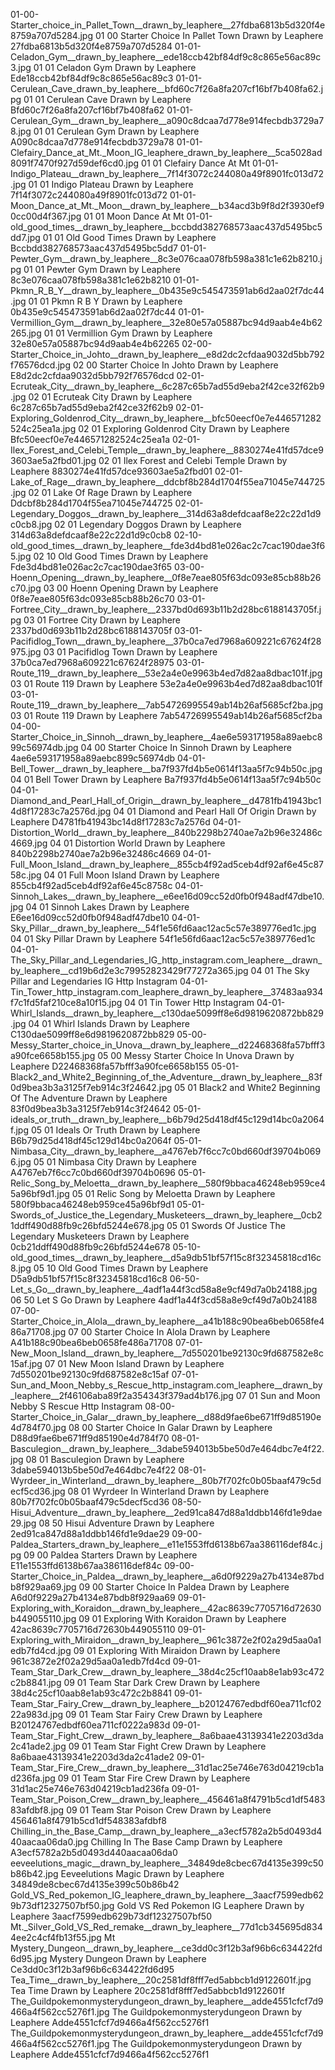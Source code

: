 01-00-Starter_choice_in_Pallet_Town__drawn_by_leaphere__27fdba6813b5d320f4e8759a707d5284.jpg 01 00 Starter Choice In Pallet Town  Drawn by Leaphere  27fdba6813b5d320f4e8759a707d5284
01-01-Celadon_Gym__drawn_by_leaphere__ede18ccb42bf84df9c8c865e56ac89c3.jpg 01 01 Celadon Gym  Drawn by Leaphere  Ede18ccb42bf84df9c8c865e56ac89c3
01-01-Cerulean_Cave_drawn_by_leaphere__bfd60c7f26a8fa207cf16bf7b408fa62.jpg 01 01 Cerulean Cave Drawn by Leaphere  Bfd60c7f26a8fa207cf16bf7b408fa62
01-01-Cerulean_Gym__drawn_by_leaphere__a090c8dcaa7d778e914fecbdb3729a78.jpg 01 01 Cerulean Gym  Drawn by Leaphere  A090c8dcaa7d778e914fecbdb3729a78
01-01-Clefairy_Dance_at_Mt._Moon_IG_leaphere_drawn_by_leaphere__5ca5028ad8091f7470f927d59def6cd0.jpg 01 01 Clefairy Dance At Mt
01-01-Indigo_Plateau__drawn_by_leaphere__7f14f3072c244080a49f8901fc013d72.jpg 01 01 Indigo Plateau  Drawn by Leaphere  7f14f3072c244080a49f8901fc013d72
01-01-Moon_Dance_at_Mt._Moon__drawn_by_leaphere__b34acd3b9f8d2f3930ef90cc00d4f367.jpg 01 01 Moon Dance At Mt
01-01-old_good_times__drawn_by_leaphere__bccbdd382768573aac437d5495bc5dd7.jpg 01 01 Old Good Times  Drawn by Leaphere  Bccbdd382768573aac437d5495bc5dd7
01-01-Pewter_Gym__drawn_by_leaphere__8c3e076caa078fb598a381c1e62b8210.jpg 01 01 Pewter Gym  Drawn by Leaphere  8c3e076caa078fb598a381c1e62b8210
01-01-Pkmn_R_B_Y__drawn_by_leaphere__0b435e9c545473591ab6d2aa02f7dc44.jpg 01 01 Pkmn R B Y  Drawn by Leaphere  0b435e9c545473591ab6d2aa02f7dc44
01-01-Vermillion_Gym__drawn_by_leaphere__32e80e57a05887bc94d9aab4e4b62265.jpg 01 01 Vermillion Gym  Drawn by Leaphere  32e80e57a05887bc94d9aab4e4b62265
02-00-Starter_Choice_in_Johto__drawn_by_leaphere__e8d2dc2cfdaa9032d5bb792f76576dcd.jpg 02 00 Starter Choice In Johto  Drawn by Leaphere  E8d2dc2cfdaa9032d5bb792f76576dcd
02-01-Ecruteak_City__drawn_by_leaphere__6c287c65b7ad55d9eba2f42ce32f62b9.jpg 02 01 Ecruteak City  Drawn by Leaphere  6c287c65b7ad55d9eba2f42ce32f62b9
02-01-Exploring_Goldenrod_City__drawn_by_leaphere__bfc50eecf0e7e446571282524c25ea1a.jpg 02 01 Exploring Goldenrod City  Drawn by Leaphere  Bfc50eecf0e7e446571282524c25ea1a
02-01-Ilex_Forest_and_Celebi_Temple__drawn_by_leaphere__8830274e41fd57dce93603ae5a2fbd01.jpg 02 01 Ilex Forest and Celebi Temple  Drawn by Leaphere  8830274e41fd57dce93603ae5a2fbd01
02-01-Lake_of_Rage__drawn_by_leaphere__ddcbf8b284d1704f55ea71045e744725.jpg 02 01 Lake Of Rage  Drawn by Leaphere  Ddcbf8b284d1704f55ea71045e744725
02-01-Legendary_Doggos__drawn_by_leaphere__314d63a8defdcaaf8e22c22d1d9c0cb8.jpg 02 01 Legendary Doggos  Drawn by Leaphere  314d63a8defdcaaf8e22c22d1d9c0cb8
02-10-old_good_times__drawn_by_leaphere__fde3d4bd81e026ac2c7cac190dae3f65.jpg 02 10 Old Good Times  Drawn by Leaphere  Fde3d4bd81e026ac2c7cac190dae3f65
03-00-Hoenn_Opening__drawn_by_leaphere__0f8e7eae805f63dc093e85cb88b26c70.jpg 03 00 Hoenn Opening  Drawn by Leaphere  0f8e7eae805f63dc093e85cb88b26c70
03-01-Fortree_City__drawn_by_leaphere__2337bd0d693b11b2d28bc6188143705f.jpg 03 01 Fortree City  Drawn by Leaphere  2337bd0d693b11b2d28bc6188143705f
03-01-Pacifidlog_Town__drawn_by_leaphere__37b0ca7ed7968a609221c67624f28975.jpg 03 01 Pacifidlog Town  Drawn by Leaphere  37b0ca7ed7968a609221c67624f28975
03-01-Route_119__drawn_by_leaphere__53e2a4e0e9963b4ed7d82aa8dbac101f.jpg 03 01 Route 119  Drawn by Leaphere  53e2a4e0e9963b4ed7d82aa8dbac101f
03-01-Route_119__drawn_by_leaphere__7ab54726995549ab14b26af5685cf2ba.jpg 03 01 Route 119  Drawn by Leaphere  7ab54726995549ab14b26af5685cf2ba
04-00-Starter_Choice_in_Sinnoh__drawn_by_leaphere__4ae6e593171958a89aebc899c56974db.jpg 04 00 Starter Choice In Sinnoh  Drawn by Leaphere  4ae6e593171958a89aebc899c56974db
04-01-Bell_Tower__drawn_by_leaphere__ba7f937fd4b5e0614f13aa5f7c94b50c.jpg 04 01 Bell Tower  Drawn by Leaphere  Ba7f937fd4b5e0614f13aa5f7c94b50c
04-01-Diamond_and_Pearl_Hall_of_Origin__drawn_by_leaphere__d4781fb41943bc14d8f17283c7a2576d.jpg 04 01 Diamond and Pearl Hall Of Origin  Drawn by Leaphere  D4781fb41943bc14d8f17283c7a2576d
04-01-Distortion_World__drawn_by_leaphere__840b2298b2740ae7a2b96e32486c4669.jpg 04 01 Distortion World  Drawn by Leaphere  840b2298b2740ae7a2b96e32486c4669
04-01-Full_Moon_Island__drawn_by_leaphere__855cb4f92ad5ceb4df92af6e45c8758c.jpg 04 01 Full Moon Island  Drawn by Leaphere  855cb4f92ad5ceb4df92af6e45c8758c
04-01-Sinnoh_Lakes__drawn_by_leaphere__e6ee16d09cc52d0fb0f948adf47dbe10.jpg 04 01 Sinnoh Lakes  Drawn by Leaphere  E6ee16d09cc52d0fb0f948adf47dbe10
04-01-Sky_Pillar__drawn_by_leaphere__54f1e56fd6aac12ac5c57e389776ed1c.jpg 04 01 Sky Pillar  Drawn by Leaphere  54f1e56fd6aac12ac5c57e389776ed1c
04-01-The_Sky_Pillar_and_Legendaries_IG_http_instagram.com_leaphere__drawn_by_leaphere__cd19b6d2e3c79952823429f77272a365.jpg 04 01 The Sky Pillar and Legendaries IG Http Instagram
04-01-Tin_Tower_http_instagram.com_leaphere_drawn_by_leaphere__37483aa934f7c1fd5faf210ce8a10f15.jpg 04 01 Tin Tower Http Instagram
04-01-Whirl_Islands__drawn_by_leaphere__c130dae5099ff8e6d9819620872bb829.jpg 04 01 Whirl Islands  Drawn by Leaphere  C130dae5099ff8e6d9819620872bb829
05-00-Messy_Starter_choice_in_Unova__drawn_by_leaphere__d22468368fa57bfff3a90fce6658b155.jpg 05 00 Messy Starter Choice In Unova  Drawn by Leaphere  D22468368fa57bfff3a90fce6658b155
05-01-Black2_and_White2_Beginning_of_the_Adventure__drawn_by_leaphere__83f0d9bea3b3a3125f7eb914c3f24642.jpg 05 01 Black2 and White2 Beginning Of The Adventure  Drawn by Leaphere  83f0d9bea3b3a3125f7eb914c3f24642
05-01-ideals_or_truth__drawn_by_leaphere__b6b79d25d418df45c129d14bc0a2064f.jpg 05 01 Ideals Or Truth  Drawn by Leaphere  B6b79d25d418df45c129d14bc0a2064f
05-01-Nimbasa_City__drawn_by_leaphere__a4767eb7f6cc7c0bd660df39704b0696.jpg 05 01 Nimbasa City  Drawn by Leaphere  A4767eb7f6cc7c0bd660df39704b0696
05-01-Relic_Song_by_Meloetta__drawn_by_leaphere__580f9bbaca46248eb959ce45a96bf9d1.jpg 05 01 Relic Song by Meloetta  Drawn by Leaphere  580f9bbaca46248eb959ce45a96bf9d1
05-01-Swords_of_Justice_the_Legendary_Musketeers__drawn_by_leaphere__0cb21ddff490d88fb9c26bfd5244e678.jpg 05 01 Swords Of Justice The Legendary Musketeers  Drawn by Leaphere  0cb21ddff490d88fb9c26bfd5244e678
05-10-old_good_times__drawn_by_leaphere__d5a9db51bf57f15c8f32345818cd16c8.jpg 05 10 Old Good Times  Drawn by Leaphere  D5a9db51bf57f15c8f32345818cd16c8
06-50-Let_s_Go__drawn_by_leaphere__4adf1a44f3cd58a8e9cf49d7a0b24188.jpg 06 50 Let S Go  Drawn by Leaphere  4adf1a44f3cd58a8e9cf49d7a0b24188
07-00-Starter_Choice_in_Alola__drawn_by_leaphere__a41b188c90bea6beb0658fe486a71708.jpg 07 00 Starter Choice In Alola  Drawn by Leaphere  A41b188c90bea6beb0658fe486a71708
07-01-New_Moon_Island__drawn_by_leaphere__7d550201be92130c9fd687582e8c15af.jpg 07 01 New Moon Island  Drawn by Leaphere  7d550201be92130c9fd687582e8c15af
07-01-Sun_and_Moon_Nebby_s_Rescue_http_instagram.com_leaphere__drawn_by_leaphere__2f46106aba89f2a354343f379ad4b176.jpg 07 01 Sun and Moon Nebby S Rescue Http Instagram
08-00-Starter_Choice_in_Galar__drawn_by_leaphere__d88d9fae6be671ff9d85190e4d784f70.jpg 08 00 Starter Choice In Galar  Drawn by Leaphere  D88d9fae6be671ff9d85190e4d784f70
08-01-Basculegion__drawn_by_leaphere__3dabe594013b5be50d7e464dbc7e4f22.jpg 08 01 Basculegion  Drawn by Leaphere  3dabe594013b5be50d7e464dbc7e4f22
08-01-Wyrdeer_in_Winterland__drawn_by_leaphere__80b7f702fc0b05baaf479c5decf5cd36.jpg 08 01 Wyrdeer In Winterland  Drawn by Leaphere  80b7f702fc0b05baaf479c5decf5cd36
08-50-Hisui_Adventure__drawn_by_leaphere__2ed91ca847d88a1ddbb146fd1e9dae29.jpg 08 50 Hisui Adventure  Drawn by Leaphere  2ed91ca847d88a1ddbb146fd1e9dae29
09-00-Paldea_Starters_drawn_by_leaphere__e11e1553ffd6138b67aa386116def84c.jpg 09 00 Paldea Starters Drawn by Leaphere  E11e1553ffd6138b67aa386116def84c
09-00-Starter_Choice_in_Paldea__drawn_by_leaphere__a6d0f9229a27b4134e87bdb8f929aa69.jpg 09 00 Starter Choice In Paldea  Drawn by Leaphere  A6d0f9229a27b4134e87bdb8f929aa69
09-01-Exploring_with_Koraidon__drawn_by_leaphere__42ac8639c7705716d72630b449055110.jpg 09 01 Exploring With Koraidon  Drawn by Leaphere  42ac8639c7705716d72630b449055110
09-01-Exploring_with_Miraidon__drawn_by_leaphere__961c3872e2f02a29d5aa0a1edb7fd4cd.jpg 09 01 Exploring With Miraidon  Drawn by Leaphere  961c3872e2f02a29d5aa0a1edb7fd4cd
09-01-Team_Star_Dark_Crew__drawn_by_leaphere__38d4c25cf10aab8e1ab93c472c2b8841.jpg 09 01 Team Star Dark Crew  Drawn by Leaphere  38d4c25cf10aab8e1ab93c472c2b8841
09-01-Team_Star_Fairy_Crew__drawn_by_leaphere__b20124767edbdf60ea711cf0222a983d.jpg 09 01 Team Star Fairy Crew  Drawn by Leaphere  B20124767edbdf60ea711cf0222a983d
09-01-Team_Star_Fight_Crew__drawn_by_leaphere__8a6baae43139341e2203d3da2c41ade2.jpg 09 01 Team Star Fight Crew  Drawn by Leaphere  8a6baae43139341e2203d3da2c41ade2
09-01-Team_Star_Fire_Crew__drawn_by_leaphere__31d1ac25e746e763d04219cb1ad236fa.jpg 09 01 Team Star Fire Crew  Drawn by Leaphere  31d1ac25e746e763d04219cb1ad236fa
09-01-Team_Star_Poison_Crew__drawn_by_leaphere__456461a8f4791b5cd1df548383afdbf8.jpg 09 01 Team Star Poison Crew  Drawn by Leaphere  456461a8f4791b5cd1df548383afdbf8
Chilling_in_the_Base_Camp__drawn_by_leaphere__a3ecf5782a2b5d0493d440aacaa06da0.jpg Chilling In The Base Camp  Drawn by Leaphere  A3ecf5782a2b5d0493d440aacaa06da0
eeveelutions_magic__drawn_by_leaphere__34849de8cbec67d4135e399c50b86b42.jpg Eeveelutions Magic  Drawn by Leaphere  34849de8cbec67d4135e399c50b86b42
Gold_VS_Red_pokemon_IG_leaphere_drawn_by_leaphere__3aacf7599edb629b73df12327507bf50.jpg Gold VS Red Pokemon IG Leaphere Drawn by Leaphere  3aacf7599edb629b73df12327507bf50
Mt._Silver_Gold_VS_Red_remake__drawn_by_leaphere__77d1cb345695d8344ee2c4cf4fb13f55.jpg Mt
Mystery_Dungeon__drawn_by_leaphere__ce3dd0c3f12b3af96b6c634422fd6d95.jpg Mystery Dungeon  Drawn by Leaphere  Ce3dd0c3f12b3af96b6c634422fd6d95
Tea_Time__drawn_by_leaphere__20c2581df8fff7ed5abbcb1d9122601f.jpg Tea Time  Drawn by Leaphere  20c2581df8fff7ed5abbcb1d9122601f
The_Guildpokemonmysterydungeon_drawn_by_leaphere__adde4551cfcf7d9466a4f562cc5276f1.jpg The Guildpokemonmysterydungeon Drawn by Leaphere  Adde4551cfcf7d9466a4f562cc5276f1
The_Guildpokemonmysterydungeon_drawn_by_leaphere__adde4551cfcf7d9466a4f562cc5276f1.jpg The Guildpokemonmysterydungeon Drawn by Leaphere  Adde4551cfcf7d9466a4f562cc5276f1
